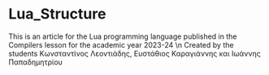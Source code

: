 # Lua_Structure
This is an article for the Lua programming language published in the Compilers lesson for the academic year 2023-24 \n
Created by the students Κωνσταντίνος Λεοντιάδης, Ευστάθιος Καραγιάννης και Ιωάννης Παπαδημητρίου
